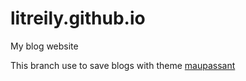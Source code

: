 # litreily.github.io
My blog website

This branch use to save blogs with theme [maupassant](https://github.com/tufu9441/maupassant-hexo)
